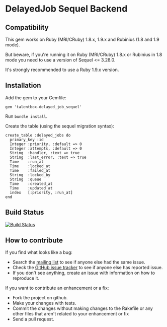 # DelayedJob Sequel Backend

## Compatibility

This gem works on Ruby (MRI/CRuby) 1.8.x, 1.9.x and Rubinius (1.8 and 1.9 mode).

But beware, if you're running it on Ruby (MRI/CRuby) 1.8.x or Rubinius in 1.8 mode you need
to use a version of Sequel <= 3.28.0.

It's strongly recommended to use a Ruby 1.9.x version.

## Installation

Add the gem to your Gemfile:

    gem 'talentbox-delayed_job_sequel'

Run `bundle install`.

Create the table (using the sequel migration syntax):

    create_table :delayed_jobs do
      primary_key :id
      Integer :priority, :default => 0
      Integer :attempts, :default => 0
      String  :handler, :text => true
      String  :last_error, :text => true
      Time    :run_at
      Time    :locked_at
      Time    :failed_at
      String  :locked_by
      String  :queue
      Time    :created_at
      Time    :updated_at
      index   [:priority, :run_at]
    end

## Build Status

[![Build Status](https://secure.travis-ci.org/TalentBox/delayed_job_sequel.png?branch=master)](http://travis-ci.org/TalentBox/delayed_job_sequel)

## How to contribute

If you find what looks like a bug:

* Search the [mailing list](http://groups.google.com/group/delayed_job) to see if anyone else had the same issue.
* Check the [GitHub issue tracker](http://github.com/TalentBox/delayed_job_sequel/issues/) to see if anyone else has reported issue.
* If you don't see anything, create an issue with information on how to reproduce it.

If you want to contribute an enhancement or a fix:

* Fork the project on github.
* Make your changes with tests.
* Commit the changes without making changes to the Rakefile or any other files that aren't related to your enhancement or fix
* Send a pull request.
